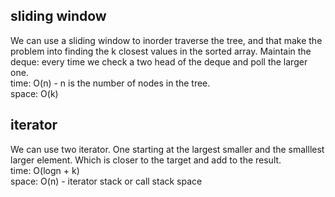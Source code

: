 ## sliding window
We can use a sliding window to inorder traverse the tree, and that make the problem into finding the k closest values in the sorted array. Maintain the deque: every time we check a two head of the deque and poll the larger one.<br>
time: O(n) - n is the number of nodes in the tree.<br>
space: O(k)
## iterator
We can use two iterator. One starting at the largest smaller and the smalllest larger element. Which is closer to the target and add to the result.<br>
time: O(logn + k)<br>
space: O(n) - iterator stack or call stack space